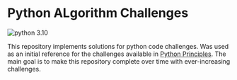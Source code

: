 # Python ALgorithm Challenges
![python 3.10 ][python_version]

[python_version]: https://img.shields.io/static/v1.svg?label=python&message=3.10%20&color=blue

This repository implements solutions for python code challenges. Was used as an initial reference for the challenges available in [Python Principles](https://pythonprinciples.com/challenges/). The main goal is to make this repository complete over time with ever-increasing challenges.

